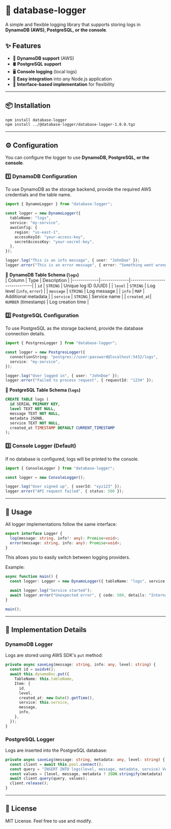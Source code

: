 # 📜 database-logger
A simple and flexible logging library that supports storing logs in **DynamoDB (AWS), PostgreSQL, or the console**.

## ✨ Features
- 📌 **DynamoDB support** (AWS)
- 🛢️ **PostgreSQL support**
- 🖥️ **Console logging** (local logs)
- 🔌 **Easy integration** into any Node.js application
- 🎯 **Interface-based implementation** for flexibility

---

## 📦 Installation
```sh
npm install database-logger
npm install ../@database-logger/database-logger-1.0.0.tgz
```

---

## ⚙️ Configuration
You can configure the logger to use **DynamoDB, PostgreSQL, or the console**.

### **1️⃣ DynamoDB Configuration**
To use DynamoDB as the storage backend, provide the required AWS credentials and the table name.

```ts
import { DynamoLogger } from "database-logger";

const logger = new DynamoLogger({
  tableName: "logs",
  service: "my-service",
  awsConfig: {
    region: "us-east-1",
    accessKeyId: "your-access-key",
    secretAccessKey: "your-secret-key",
  },
});

logger.log("This is an info message", { user: "JohnDoe" });
logger.error("This is an error message", { error: "Something went wrong" });
```

📌 **DynamoDB Table Schema (`logs`)**  
| Column       | Type          | Description                  |
|-------------|--------------|------------------------------|
| `id`        | `STRING`      | Unique log ID (UUID)        |
| `level`     | `STRING`      | Log level (`info`, `error`) |
| `message`   | `STRING`      | Log message                 |
| `info`      | `MAP`         | Additional metadata         |
| `service`   | `STRING`      | Service name                |
| `created_at`| `NUMBER` (timestamp) | Log creation time |

### **2️⃣ PostgreSQL Configuration**
To use PostgreSQL as the storage backend, provide the database connection details.

```ts
import { PostgresLogger } from "database-logger";

const logger = new PostgresLogger({
  connectionString: "postgres://user:password@localhost:5432/logs",
  service: "my-service",
});

logger.log("User logged in", { user: "JohnDoe" });
logger.error("Failed to process request", { requestId: "1234" });
```

📌 **PostgreSQL Table Schema (`logs`)**
```sql
CREATE TABLE logs (
  id SERIAL PRIMARY KEY,
  level TEXT NOT NULL,
  message TEXT NOT NULL,
  metadata JSONB,
  service TEXT NOT NULL,
  created_at TIMESTAMP DEFAULT CURRENT_TIMESTAMP
);
```

### **3️⃣ Console Logger (Default)**
If no database is configured, logs will be printed to the console.

```ts
import { ConsoleLogger } from "database-logger";

const logger = new ConsoleLogger();

logger.log("User signed up", { userId: "xyz123" });
logger.error("API request failed", { status: 500 });
```

---

## 🚀 Usage
All logger implementations follow the same interface:

```ts
export interface Logger {
  log(message: string, info?: any): Promise<void>;
  error(message: string, info: any): Promise<void>;
}
```

This allows you to easily switch between logging providers.

Example:
```ts
async function main() {
  const logger: Logger = new DynamoLogger({ tableName: "logs", service: "api-service" });

  await logger.log("Service started");
  await logger.error("Unexpected error", { code: 500, details: "Internal Server Error" });
}

main();
```

---

## 🔧 Implementation Details

### **DynamoDB Logger**
Logs are stored using AWS SDK's `put` method:

```ts
private async saveLog(message: string, info: any, level: string) {
  const id = uuidv4();
  await this.dynamoDoc.put({
    TableName: this.tableName,
    Item: {
      id,
      level,
      created_at: new Date().getTime(),
      service: this.service,
      message,
      info,
    },
  });
}
```

### **PostgreSQL Logger**
Logs are inserted into the PostgreSQL database:

```ts
private async saveLog(message: string, metadata: any, level: string) {
  const client = await this.pool.connect();
  const query = "INSERT INTO logs(level, message, metadata, service) VALUES($1, $2, $3, $4)";
  const values = [level, message, metadata ? JSON.stringify(metadata) : null, this.config.service];
  await client.query(query, values);
  client.release();
}
```

---

## 📜 License
MIT License. Feel free to use and modify.

